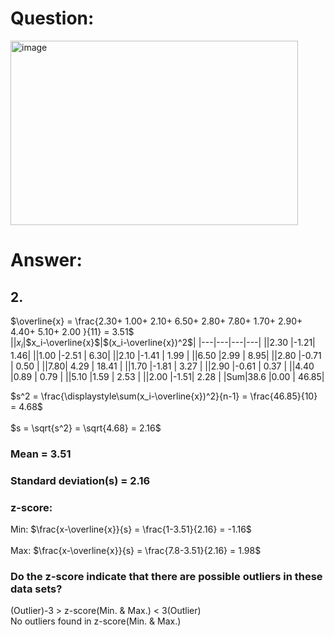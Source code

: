# Question:<br>
<img width="460" height="295" alt="image" src="https://github.com/user-attachments/assets/1b985a5c-c8fb-401e-a3dc-bbedf4aafb31" /><br>
# Answer:<br>
## 2. <br>
$\overline{x} = \frac{2.30+
1.00+
2.10+
6.50+
2.80+
7.80+
1.70+
2.90+
4.40+
5.10+
2.00
}{11} = 3.51$<br>
||$x_i$|$x_i-\overline{x}$|$(x_i-\overline{x})^2$|
|---|---|---|---|
||2.30	|-1.21| 	1.46| 
||1.00	|-2.51 |	6.30| 
||2.10	|-1.41 |	1.99 |
||6.50	|2.99 |	8.95| 
||2.80	|-0.71 |	0.50 |
||7.80|	4.29 |	18.41 |
||1.70	|-1.81 |	3.27 |
||2.90	|-0.61 |	0.37 |
||4.40	|0.89 |	0.79 |
||5.10	|1.59 |	2.53 |
||2.00	|-1.51| 	2.28 |
|Sum|38.6	|0.00 |	46.85| 


$s^2 = \frac{\displaystyle\sum(x_i-\overline{x})^2}{n-1} = \frac{46.85}{10} = 4.68$<br>
<br>
$s = \sqrt{s^2} = \sqrt{4.68} = 2.16$<br>

### Mean = 3.51<br>
### Standard deviation(s) = 2.16<br>
### z-score:<br>
Min: $\frac{x-\overline{x}}{s} = \frac{1-3.51}{2.16} = -1.16$<br>
<br>
Max: $\frac{x-\overline{x}}{s} = \frac{7.8-3.51}{2.16} = 1.98$<br>
### Do the z-score indicate that there are possible outliers in these data sets?<br>
(Outlier)-3 > z-score(Min. & Max.) < 3(Outlier)<br>
No outliers found in z-score(Min. & Max.)<br>
